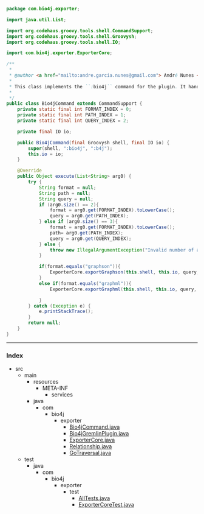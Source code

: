 
```java
package com.bio4j.exporter;

import java.util.List;

import org.codehaus.groovy.tools.shell.CommandSupport;
import org.codehaus.groovy.tools.shell.Groovysh;
import org.codehaus.groovy.tools.shell.IO;

import com.bio4j.exporter.ExporterCore;

/**
 * 
 * @author <a href="mailto:andre.garcia.nunes@gmail.com"> André Nunes </a>
 * 
 * This class implements the ``:bio4j`` command for the plugin. It handles user input and passes the query to be executed to ExporterCore. 
 *
 */
public class Bio4jCommand extends CommandSupport {
	private static final int FORMAT_INDEX = 0;
	private static final int PATH_INDEX = 1;
	private static final int QUERY_INDEX = 2;

	private final IO io;	

	public Bio4jCommand(final Groovysh shell, final IO io) {
		super(shell, ":bio4j", ":b4j");
		this.io = io;
	}

	@Override
	public Object execute(List<String> arg0) {
		try {
			String format = null;
			String path = null;
			String query = null;			
			if (arg0.size() == 2){
				format = arg0.get(FORMAT_INDEX).toLowerCase();
				query = arg0.get(PATH_INDEX);
			} else if (arg0.size() == 3){
				format = arg0.get(FORMAT_INDEX).toLowerCase();
				path= arg0.get(PATH_INDEX);
				query = arg0.get(QUERY_INDEX);				
			} else {
				throw new IllegalArgumentException("Invalid number of arguments"); 
			}				 

			if(format.equals("graphson")){
				ExporterCore.exportGraphson(this.shell, this.io, query, path);
			} 
			else if(format.equals("graphml")){
				ExporterCore.exportGraphml(this.shell, this.io, query, path);

			}
		} catch (Exception e) {
			e.printStackTrace();
		}
		return null;
	}
}

```


------

### Index

+ src
  + main
    + resources
      + META-INF
        + services
    + java
      + com
        + bio4j
          + exporter
            + [Bio4jCommand.java][main/java/com/bio4j/exporter/Bio4jCommand.java]
            + [Bio4jGremlinPlugin.java][main/java/com/bio4j/exporter/Bio4jGremlinPlugin.java]
            + [ExporterCore.java][main/java/com/bio4j/exporter/ExporterCore.java]
            + [Relationship.java][main/java/com/bio4j/exporter/Relationship.java]
            + [GoTraversal.java][main/java/com/bio4j/exporter/GoTraversal.java]
  + test
    + java
      + com
        + bio4j
          + exporter
            + test
              + [AllTests.java][test/java/com/bio4j/exporter/test/AllTests.java]
              + [ExporterCoreTest.java][test/java/com/bio4j/exporter/test/ExporterCoreTest.java]

[main/java/com/bio4j/exporter/Bio4jCommand.java]: Bio4jCommand.java.md
[main/java/com/bio4j/exporter/Bio4jGremlinPlugin.java]: Bio4jGremlinPlugin.java.md
[main/java/com/bio4j/exporter/ExporterCore.java]: ExporterCore.java.md
[main/java/com/bio4j/exporter/Relationship.java]: Relationship.java.md
[main/java/com/bio4j/exporter/GoTraversal.java]: GoTraversal.java.md
[test/java/com/bio4j/exporter/test/AllTests.java]: ../../../../../test/java/com/bio4j/exporter/test/AllTests.java.md
[test/java/com/bio4j/exporter/test/ExporterCoreTest.java]: ../../../../../test/java/com/bio4j/exporter/test/ExporterCoreTest.java.md
